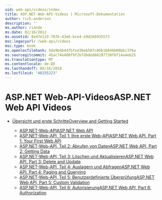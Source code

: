 ```yaml
---
uid: web-api/videos/index
title: ASP.NET Web-API-Videos | Microsoft-Dokumentation
author: rick-anderson
description: ''
ms.author: riande
ms.date: 02/16/2012
ms.assetid: 8ed7e133-707b-43e6-bce4-e9d266935573
msc.legacyurl: /web-api/videos
msc.type: book
ms.openlocfilehash: 5de9b4b44fbfe436eb507c86b16849b00bbc376a
ms.sourcegitcommit: 45ac74e400f9f2b7dbded66297730f6f14a4eb25
ms.translationtype: MT
ms.contentlocale: de-DE
ms.lasthandoff: 08/16/2018
ms.locfileid: "48255223"
---
```

<a name="aspnet-web-api-videos"></a><span data-ttu-id="ebba6-102">ASP.NET Web-API-Videos</span><span class="sxs-lookup"><span data-stu-id="ebba6-102">ASP.NET Web API Videos</span></span>
====================
- [<span data-ttu-id="ebba6-103">Übersicht und erste Schritte</span><span class="sxs-lookup"><span data-stu-id="ebba6-103">Overview and Getting Started</span></span>](getting-started/index.md)

    - [<span data-ttu-id="ebba6-104">ASP.NET-Web-API</span><span class="sxs-lookup"><span data-stu-id="ebba6-104">ASP.NET Web API</span></span>](getting-started/aspnet-web-api.md)
    - [<span data-ttu-id="ebba6-105">ASP.NET-Web-API, Teil 1: Ihre erste Web-API</span><span class="sxs-lookup"><span data-stu-id="ebba6-105">ASP.NET Web API, Part 1: Your First Web API</span></span>](getting-started/your-first-web-api.md)
    - [<span data-ttu-id="ebba6-106">ASP.NET-Web-API, Teil 2: Abrufen von Daten</span><span class="sxs-lookup"><span data-stu-id="ebba6-106">ASP.NET Web API, Part 2: Getting Data</span></span>](getting-started/getting-data.md)
    - [<span data-ttu-id="ebba6-107">ASP.NET-Web-API, Teil 3: Löschen und Aktualisieren</span><span class="sxs-lookup"><span data-stu-id="ebba6-107">ASP.NET Web API, Part 3: Delete and Update</span></span>](getting-started/delete-and-update.md)
    - [<span data-ttu-id="ebba6-108">ASP.NET-Web-API, Teil 4: Auslagern und Abfragen</span><span class="sxs-lookup"><span data-stu-id="ebba6-108">ASP.NET Web API, Part 4: Paging and Querying</span></span>](getting-started/paging-and-querying.md)
    - [<span data-ttu-id="ebba6-109">ASP.NET-Web-API, Teil 5: Benutzerdefinierte Überprüfung</span><span class="sxs-lookup"><span data-stu-id="ebba6-109">ASP.NET Web API, Part 5: Custom Validation</span></span>](getting-started/custom-validation.md)
    - [<span data-ttu-id="ebba6-110">ASP.NET-Web-API, Teil 6: Autorisierung</span><span class="sxs-lookup"><span data-stu-id="ebba6-110">ASP.NET Web API, Part 6: Authorization</span></span>](getting-started/authorization.md)
